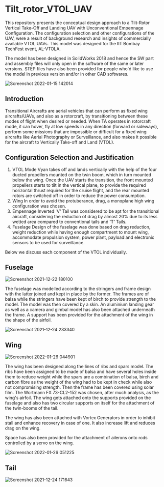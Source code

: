 # Tilt_rotor_VTOL_UAV
This repository presents the conceptual design approach to a Tilt-Rotor Vertical Take-Off and Landing UAV with Unconventional Empennage Configuration. The configuration selection and other configurations of the UAV, were a result of background research and insights of commercially available VTOL UAVs. This model was designed for the IIT Bombay TechFest event, AL-VTOLA.

The model has been designed in SolidWorks 2018 and hence the SW part and assembly files will only open in the software of the same or later versions. STEP files have also been provided for people who'd like to use the model in previous version and/or in other CAD softwares.

![Screenshot 2022-01-15 142014](https://user-images.githubusercontent.com/77744383/150683885-a8afb7a4-0e1a-461b-87d3-1898fc0e904e.png)

## Introduction
Transitional Aircrafts are aerial vehicles that can perform as fixed wing aircrafts/UAVs, and also as a rotorcraft, by transitioning between these modes of flight when desired or needed. When TA operates in rotorcraft mode, it can hover, fly at low speeds in any direction (forward or sideways), perform some missions that are impossible or difficult for a fixed wing aircrafts like Aerial Photography or Surveillance, and also makes it possible for the aircraft to Vertically Take-off and Land (VTOL).

## Configuration Selection and Justification
1. VTOL Mode
Vyan takes off and lands vertically with the help of the four ducted propellers mounted on the twin boom, which in turn mounted below the wing. Once the UAV starts the transition, the front mounted propellers starts to tilt in the vertical plane, to provide the required horizontal thrust required for the cruise flight, and the rear mounted rotors are switched off in order to reduce the power consumption.
2. Wing
In order to avoid the protuberance, drag, a monoplane high wing configuration was chosen.
3. Empennage
Inverted 'V' Tail was considered to be apt for the transitional aircraft, considering the reduction of drag by almost 20% due to its less wetted area compared to conventional tails and 'T' Tails.
4. Fuselage
Design of the fuselage was done based on drag reduction, weight reduction while having enough compartment to mount wing, accommodate propulsion system, power plant, payload and electronic sensors to be used for surveillance. 

Below we discuss each component of the VTOL individually.

## Fuselage

![Screenshot 2021-12-22 180100](https://user-images.githubusercontent.com/77744383/151074906-46a9f97e-5f2c-4920-ac86-3ae771a3edff.png)

The fuselage was modelled according to the stringers and frame design with the latter joined and kept in place by the former. The frames are of balsa while the stringers have been kept of birch to provide strength to the model. The model was then covered by a skin. An aluminium landing gear as well as a camera and gimbal model has also been attached underneath the frame. A support has been provided for the attachment of the wing in the shape of the airfoil. 

![Screenshot 2021-12-24 233340](https://user-images.githubusercontent.com/77744383/151075297-bdacc8b4-6599-4cc0-86bc-155a6e24ddb9.png)

## Wing

![Screenshot 2022-01-26 044901](https://user-images.githubusercontent.com/77744383/151079067-bd989907-4d49-436f-9ae2-a931d09450bb.png)

The wing has been designed along the lines of ribs and spars model. The ribs have been assigned to be made of balsa and have several holes inside them to reduce weight while the spars are a combination of balsa, birch and carbon fibre as the weight of the wing had to be kept in check while also not compromising strength. Then the frame has been covered using solar film. The Wortmann FX 73-CL2-152 was chosen, after much analysis, as the wing's airfoil. The wing gets attached onto the supports provided on the fuselage and also has two circular supports on itself for the attachment of the twin-booms of the tail.

The wing has also been attached with Vortex Generators in order to inhibit stall and enhance recovery in case of one. It also increase lift and reduces drag on the wing. 

Space has also been provided for the attachment of ailerons onto rods controlled by a servo on the wing.

![Screenshot 2022-01-26 051225](https://user-images.githubusercontent.com/77744383/151079090-d044d24b-23e7-4e38-bec4-4bd3b35a4bfa.png)

## Tail

![Screenshot 2021-12-24 171643](https://user-images.githubusercontent.com/77744383/151079244-b6a735d5-221b-46a0-b768-6d8e75da964c.png)

